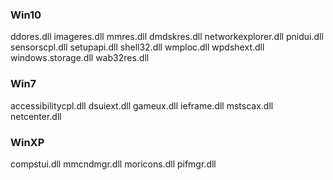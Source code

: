 ### Win10
ddores.dll
imageres.dll
mmres.dll
dmdskres.dll
networkexplorer.dll
pnidui.dll
sensorscpl.dll
setupapi.dll
shell32.dll
wmploc.dll
wpdshext.dll
windows.storage.dll
wab32res.dll

### Win7
accessibilitycpl.dll
dsuiext.dll
gameux.dll
ieframe.dll
mstscax.dll
netcenter.dll

### WinXP
compstui.dll
mmcndmgr.dll
moricons.dll
pifmgr.dll